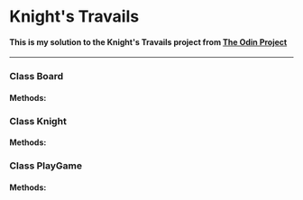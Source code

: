 # Knight's Travails 
#### This is my solution to the Knight's Travails project from [The Odin Project](https://www.theodinproject.com)
_______________________________________________________________

### Class Board
  #### Methods: 
### Class Knight 
  #### Methods:
### Class PlayGame
  #### Methods:
  